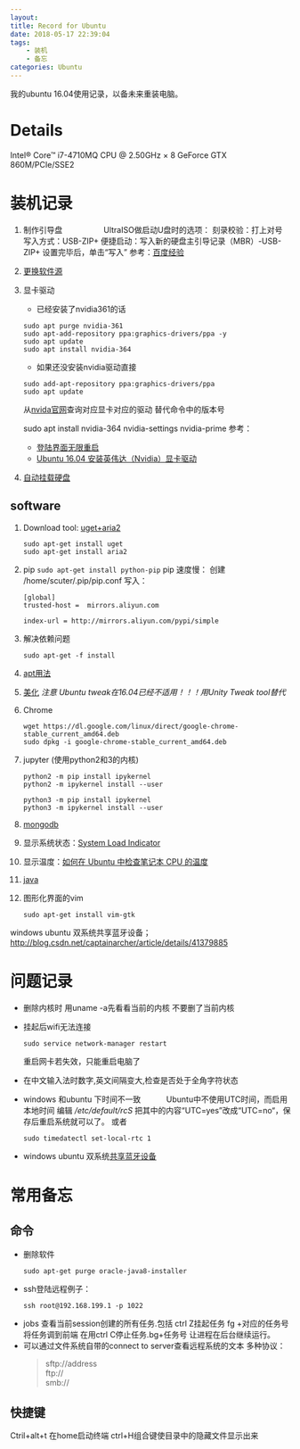 ```yaml
---
layout: 
title: Record for Ubuntu
date: 2018-05-17 22:39:04
tags: 
    - 装机
    - 备忘
categories: Ubuntu
---
```


我的ubuntu 16.04使用记录，以备未来重装电脑。
# Details
Intel® Core™ i7-4710MQ CPU @ 2.50GHz × 8 
GeForce GTX 860M/PCIe/SSE2
<!--more-->
# 装机记录
1. 制作引导盘　　　　　
    UltraISO做启动U盘时的选项：
    刻录校验：打上对号
    写入方式：USB-ZIP+
    便捷启动：写入新的硬盘主引导记录（MBR）-USB-ZIP+
    设置完毕后，单击“写入”
    参考：[百度经验](http://jingyan.baidu.com/article/60ccbceb18624464cab197ea.html)　
2. [更换软件源](http://www.10tiao.com/html/346/201607/2651089764/1.html)
3. 显卡驱动
   - 已经安装了nvidia361的话
    ```shell
    sudo apt purge nvidia-361
    sudo apt-add-repository ppa:graphics-drivers/ppa -y
    sudo apt update
    sudo apt install nvidia-364
    ```
    - 如果还没安装nvidia驱动直接
    ```shell
    sudo add-apt-repository ppa:graphics-drivers/ppa
    sudo apt update
    ```
    从[nvida官网](http://www.nvidia.cn/Download/index.aspx?lang=cn)查询对应显卡对应的驱动 替代命令中的版本号

    sudo apt install nvidia-364 nvidia-settings nvidia-prime
    参考：
    + [登陆界面无限重启](https://www.v2ex.com/t/275534)
    + [Ubuntu 16.04 安装英伟达（Nvidia）显卡驱动](https://gist.github.com/dangbiao1991/7825db1d17df9231f4101f034ecd5a2b) 
4. [自动挂载硬盘](http://blog.sina.com.cn/s/blog_142e95b170102vx2a.html)
## software
1. Download tool:
    [uget+aria2](http://blog.csdn.net/xiaohouye/article/details/54603198)
    ```shell
    sudo apt-get install uget
    sudo apt-get install aria2
    ```
2. pip
    ```sudo apt-get install python-pip```
    pip 速度慢：
    创建 /home/scuter/.pip/pip.conf 
    写入：
    ```
    [global]
    trusted-host =  mirrors.aliyun.com

    index-url = http://mirrors.aliyun.com/pypi/simple
    ```
3. 解决依赖问题
    ```
    sudo apt-get -f install
    ```
4. [apt用法](http://www.zhukun.net/archives/7577)
5. [美化](https://www.zivers.com/post/909.html)
    *注意 Ubuntu tweak在16.04已经不适用！！！用Unity Tweak tool替代*
6. Chrome
    ```
    wget https://dl.google.com/linux/direct/google-chrome-stable_current_amd64.deb
    sudo dpkg -i google-chrome-stable_current_amd64.deb
    ```
7. jupyter (使用python2和3的内核)
    ```
   python2 -m pip install ipykernel
    python2 -m ipykernel install --user

    python3 -m pip install ipykernel
    python3 -m ipykernel install --user
    ```
8. [mongodb](http://www.runoob.com/mongodb/mongodb-linux-install.html)

9. 显示系统状态：[System Load Indicator](https://apps.ubuntu.com/cat/applications/precise/indicator-multiload/)
10. 显示温度：[如何在 Ubuntu 中检查笔记本 CPU 的温度](https://linux.cn/article-5682-1.html)
11. [java](http://www.cnblogs.com/a2211009/p/4265225.html)
12. 图形化界面的vim
    ```
    sudo apt-get install vim-gtk
    ```



windows ubuntu 双系统共享蓝牙设备；
http://blog.csdn.net/captainarcher/article/details/41379885




# 问题记录
* 删除内核时 用uname -a先看看当前的内核 不要删了当前内核

* 挂起后wifi无法连接
    ```shell
    sudo service network-manager restart
    ```
    重启网卡若失效，只能重启电脑了

* 在中文输入法时数字,英文间隔变大,检查是否处于全角字符状态
* windows 和ubuntu 下时间不一致　　　
    Ubuntu中不使用UTC时间，而启用本地时间
    编辑
    */etc/default/rcS*
    把其中的内容“UTC=yes”改成“UTC=no“，保存后重启系统就可以了。
    或者
    ```
    sudo timedatectl set-local-rtc 1
    ```
* windows ubuntu 双系统[共享蓝牙设备](http://blog.csdn.net/captainarcher/article/details/41379885)

# 常用备忘

## 命令
* 删除软件
    ```
    sudo apt-get purge oracle-java8-installer
    ```
* ssh登陆远程例子：
    ```shell
    ssh root@192.168.199.1 -p 1022
    ```
* jobs 查看当前session创建的所有任务.包括 ctrl Z挂起任务 fg +对应的任务号 将任务调到前端 在用ctrl C停止任务.bg+任务号 让进程在后台继续运行。
* 可以通过文件系统自带的connect to server查看远程系统的文本
    多种协议：
    >sftp://address    
    >ftp://    
    >smb://

## 快捷键
Ctril+alt+t 在home启动终端
ctrl+H组合键使目录中的隐藏文件显示出来
